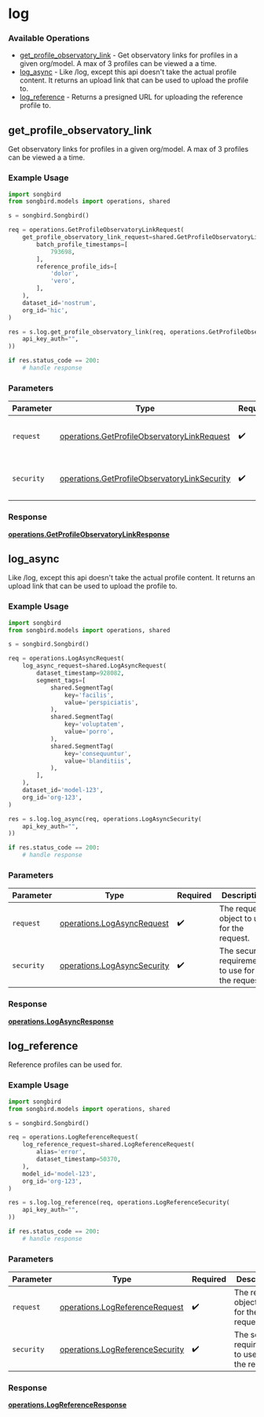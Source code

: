 # log

### Available Operations

* [get_profile_observatory_link](#get_profile_observatory_link) - Get observatory links for profiles in a given org/model. A max of 3 profiles can be viewed a a time.
* [log_async](#log_async) - Like /log, except this api doesn't take the actual profile content. It returns an upload link that can be used to upload the profile to.
* [log_reference](#log_reference) - Returns a presigned URL for uploading the reference profile to.

## get_profile_observatory_link

Get observatory links for profiles in a given org/model. A max of 3 profiles can be viewed a a time.

### Example Usage

```python
import songbird
from songbird.models import operations, shared

s = songbird.Songbird()

req = operations.GetProfileObservatoryLinkRequest(
    get_profile_observatory_link_request=shared.GetProfileObservatoryLinkRequest(
        batch_profile_timestamps=[
            793698,
        ],
        reference_profile_ids=[
            'dolor',
            'vero',
        ],
    ),
    dataset_id='nostrum',
    org_id='hic',
)

res = s.log.get_profile_observatory_link(req, operations.GetProfileObservatoryLinkSecurity(
    api_key_auth="",
))

if res.status_code == 200:
    # handle response
```

### Parameters

| Parameter                                                                                                    | Type                                                                                                         | Required                                                                                                     | Description                                                                                                  |
| ------------------------------------------------------------------------------------------------------------ | ------------------------------------------------------------------------------------------------------------ | ------------------------------------------------------------------------------------------------------------ | ------------------------------------------------------------------------------------------------------------ |
| `request`                                                                                                    | [operations.GetProfileObservatoryLinkRequest](../../models/operations/getprofileobservatorylinkrequest.md)   | :heavy_check_mark:                                                                                           | The request object to use for the request.                                                                   |
| `security`                                                                                                   | [operations.GetProfileObservatoryLinkSecurity](../../models/operations/getprofileobservatorylinksecurity.md) | :heavy_check_mark:                                                                                           | The security requirements to use for the request.                                                            |


### Response

**[operations.GetProfileObservatoryLinkResponse](../../models/operations/getprofileobservatorylinkresponse.md)**


## log_async

Like /log, except this api doesn't take the actual profile content. It returns an upload link that can be used to upload the profile to.

### Example Usage

```python
import songbird
from songbird.models import operations, shared

s = songbird.Songbird()

req = operations.LogAsyncRequest(
    log_async_request=shared.LogAsyncRequest(
        dataset_timestamp=928082,
        segment_tags=[
            shared.SegmentTag(
                key='facilis',
                value='perspiciatis',
            ),
            shared.SegmentTag(
                key='voluptatem',
                value='porro',
            ),
            shared.SegmentTag(
                key='consequuntur',
                value='blanditiis',
            ),
        ],
    ),
    dataset_id='model-123',
    org_id='org-123',
)

res = s.log.log_async(req, operations.LogAsyncSecurity(
    api_key_auth="",
))

if res.status_code == 200:
    # handle response
```

### Parameters

| Parameter                                                                  | Type                                                                       | Required                                                                   | Description                                                                |
| -------------------------------------------------------------------------- | -------------------------------------------------------------------------- | -------------------------------------------------------------------------- | -------------------------------------------------------------------------- |
| `request`                                                                  | [operations.LogAsyncRequest](../../models/operations/logasyncrequest.md)   | :heavy_check_mark:                                                         | The request object to use for the request.                                 |
| `security`                                                                 | [operations.LogAsyncSecurity](../../models/operations/logasyncsecurity.md) | :heavy_check_mark:                                                         | The security requirements to use for the request.                          |


### Response

**[operations.LogAsyncResponse](../../models/operations/logasyncresponse.md)**


## log_reference

Reference profiles can be used for.

### Example Usage

```python
import songbird
from songbird.models import operations, shared

s = songbird.Songbird()

req = operations.LogReferenceRequest(
    log_reference_request=shared.LogReferenceRequest(
        alias='error',
        dataset_timestamp=50370,
    ),
    model_id='model-123',
    org_id='org-123',
)

res = s.log.log_reference(req, operations.LogReferenceSecurity(
    api_key_auth="",
))

if res.status_code == 200:
    # handle response
```

### Parameters

| Parameter                                                                          | Type                                                                               | Required                                                                           | Description                                                                        |
| ---------------------------------------------------------------------------------- | ---------------------------------------------------------------------------------- | ---------------------------------------------------------------------------------- | ---------------------------------------------------------------------------------- |
| `request`                                                                          | [operations.LogReferenceRequest](../../models/operations/logreferencerequest.md)   | :heavy_check_mark:                                                                 | The request object to use for the request.                                         |
| `security`                                                                         | [operations.LogReferenceSecurity](../../models/operations/logreferencesecurity.md) | :heavy_check_mark:                                                                 | The security requirements to use for the request.                                  |


### Response

**[operations.LogReferenceResponse](../../models/operations/logreferenceresponse.md)**

